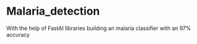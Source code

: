 # Malaria_detection
With the help of FastAI libraries building an malaria classifier with an 97% accuracy
